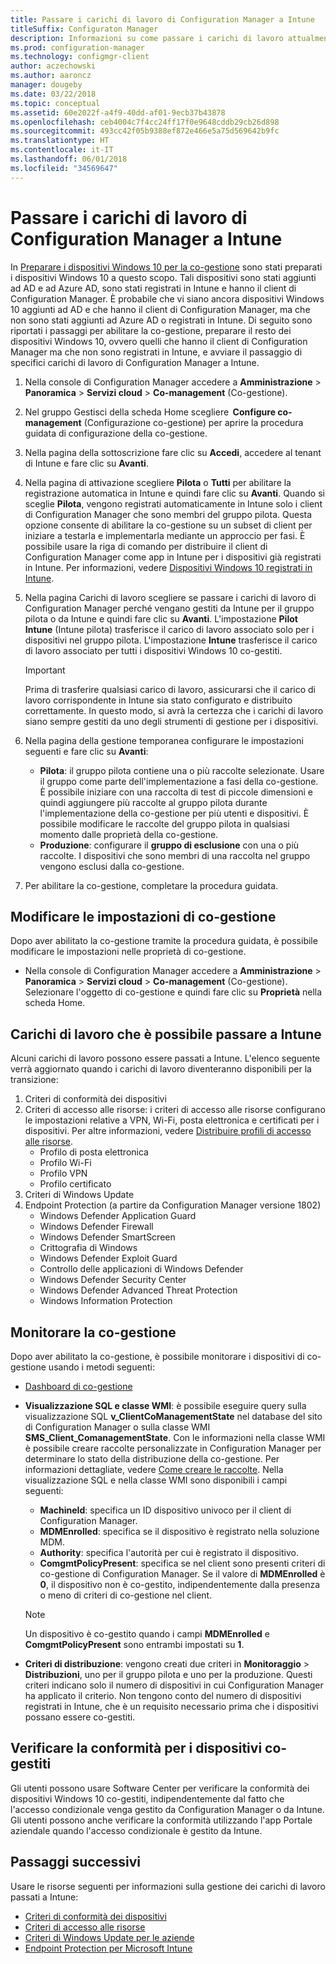 ```yaml
---
title: Passare i carichi di lavoro di Configuration Manager a Intune
titleSuffix: Configuraton Manager
description: Informazioni su come passare i carichi di lavoro attualmente gestiti da Configuration Manager a Microsoft Intune.
ms.prod: configuration-manager
ms.technology: configmgr-client
author: aczechowski
ms.author: aaroncz
manager: dougeby
ms.date: 03/22/2018
ms.topic: conceptual
ms.assetid: 60e2022f-a4f9-40dd-af01-9ecb37b43878
ms.openlocfilehash: ceb4004c7f4cc24ff17f0e9648cddb29cb26d898
ms.sourcegitcommit: 493cc42f05b9388ef872e466e5a75d569642b9fc
ms.translationtype: HT
ms.contentlocale: it-IT
ms.lasthandoff: 06/01/2018
ms.locfileid: "34569647"
---
```

# <a name="switch-configuration-manager-workloads-to-intune"></a>Passare i carichi di lavoro di Configuration Manager a Intune
In [Preparare i dispositivi Windows 10 per la co-gestione](co-management-prepare.md) sono stati preparati i dispositivi Windows 10 a questo scopo. Tali dispositivi sono stati aggiunti ad AD e ad Azure AD, sono stati registrati in Intune e hanno il client di Configuration Manager. È probabile che vi siano ancora dispositivi Windows 10 aggiunti ad AD e che hanno il client di Configuration Manager, ma che non sono stati aggiunti ad Azure AD o registrati in Intune. Di seguito sono riportati i passaggi per abilitare la co-gestione, preparare il resto dei dispositivi Windows 10, ovvero quelli che hanno il client di Configuration Manager ma che non sono registrati in Intune, e avviare il passaggio di specifici carichi di lavoro di Configuration Manager a Intune.

1. Nella console di Configuration Manager accedere a **Amministrazione** > **Panoramica** > **Servizi cloud** > **Co-management** (Co-gestione).    

2. Nel gruppo Gestisci della scheda Home scegliere  **Configure co-management** (Configurazione co-gestione) per aprire la procedura guidata di configurazione della co-gestione.    
3. Nella pagina della sottoscrizione fare clic su **Accedi**, accedere al tenant di Intune e fare clic su **Avanti**.   
4. Nella pagina di attivazione scegliere **Pilota** o **Tutti** per abilitare la registrazione automatica in Intune e quindi fare clic su **Avanti**. Quando si sceglie **Pilota**, vengono registrati automaticamente in Intune solo i client di Configuration Manager che sono membri del gruppo pilota. Questa opzione consente di abilitare la co-gestione su un subset di client per iniziare a testarla e implementarla mediante un approccio per fasi. È possibile usare la riga di comando per distribuire il client di Configuration Manager come app in Intune per i dispositivi già registrati in Intune. Per informazioni, vedere [Dispositivi Windows 10 registrati in Intune](co-management-prepare.md#windows-10-devices-enrolled-in-intune).
5. Nella pagina Carichi di lavoro scegliere se passare i carichi di lavoro di Configuration Manager perché vengano gestiti da Intune per il gruppo pilota o da Intune e quindi fare clic su **Avanti**. L'impostazione **Pilot Intune** (Intune pilota) trasferisce il carico di lavoro associato solo per i dispositivi nel gruppo pilota. L'impostazione **Intune** trasferisce il carico di lavoro associato per tutti i dispositivi Windows 10 co-gestiti. 
        
   > [!Important]    
   > Prima di trasferire qualsiasi carico di lavoro, assicurarsi che il carico di lavoro corrispondente in Intune sia stato configurato e distribuito correttamente. In questo modo, si avrà la certezza che i carichi di lavoro siano sempre gestiti da uno degli strumenti di gestione per i dispositivi.   
1. Nella pagina della gestione temporanea configurare le impostazioni seguenti e fare clic su **Avanti**:
    - **Pilota**: il gruppo pilota contiene una o più raccolte selezionate. Usare il gruppo come parte dell'implementazione a fasi della co-gestione. È possibile iniziare con una raccolta di test di piccole dimensioni e quindi aggiungere più raccolte al gruppo pilota durante l'implementazione della co-gestione per più utenti e dispositivi. È possibile modificare le raccolte del gruppo pilota in qualsiasi momento dalle proprietà della co-gestione.
    - **Produzione**: configurare il **gruppo di esclusione** con una o più raccolte. I dispositivi che sono membri di una raccolta nel gruppo vengono esclusi dalla co-gestione. 
2. Per abilitare la co-gestione, completare la procedura guidata.  

## <a name="modify-your-co-management-settings"></a>Modificare le impostazioni di co-gestione
Dopo aver abilitato la co-gestione tramite la procedura guidata, è possibile modificare le impostazioni nelle proprietà di co-gestione.  
- Nella console di Configuration Manager accedere a **Amministrazione** > **Panoramica** > **Servizi cloud** > **Co-management** (Co-gestione).  
Selezionare l'oggetto di co-gestione e quindi fare clic su **Proprietà** nella scheda Home. 

## <a name="workloads-able-to-be-transitioned-to-intune"></a>Carichi di lavoro che è possibile passare a Intune
Alcuni carichi di lavoro possono essere passati a Intune. L'elenco seguente verrà aggiornato quando i carichi di lavoro diventeranno disponibili per la transizione:
1. Criteri di conformità dei dispositivi
2. Criteri di accesso alle risorse: i criteri di accesso alle risorse configurano le impostazioni relative a VPN, Wi-Fi, posta elettronica e certificati per i dispositivi. Per altre informazioni, vedere [Distribuire profili di accesso alle risorse](https://docs.microsoft.com/intune/device-profiles).
      - Profilo di posta elettronica
      - Profilo Wi-Fi
      - Profilo VPN
      - Profilo certificato
3. Criteri di Windows Update
4. Endpoint Protection (a partire da Configuration Manager versione 1802)
      - Windows Defender Application Guard
      - Windows Defender Firewall
      - Windows Defender SmartScreen
      - Crittografia di Windows
      - Windows Defender Exploit Guard
      - Controllo delle applicazioni di Windows Defender
      - Windows Defender Security Center
      - Windows Defender Advanced Threat Protection
      - Windows Information Protection
      

## <a name="monitor-co-management"></a>Monitorare la co-gestione
Dopo aver abilitato la co-gestione, è possibile monitorare i dispositivi di co-gestione usando i metodi seguenti:

- [Dashboard di co-gestione](/sccm/core/clients/manage/co-management-dashboard)
- **Visualizzazione SQL e classe WMI**: è possibile eseguire query sulla visualizzazione SQL **v&#95;ClientCoManagementState** nel database del sito di Configuration Manager o sulla classe WMI **SMS&#95;Client&#95;ComanagementState**. Con le informazioni nella classe WMI è possibile creare raccolte personalizzate in Configuration Manager per determinare lo stato della distribuzione della co-gestione. Per informazioni dettagliate, vedere [Come creare le raccolte](/sccm/core/clients/manage/collections/create-collections). Nella visualizzazione SQL e nella classe WMI sono disponibili i campi seguenti: 
    - **MachineId**: specifica un ID dispositivo univoco per il client di Configuration Manager.
    - **MDMEnrolled**: specifica se il dispositivo è registrato nella soluzione MDM. 
    - **Authority**: specifica l'autorità per cui è registrato il dispositivo.
    - **ComgmtPolicyPresent**: specifica se nel client sono presenti criteri di co-gestione di Configuration Manager. Se il valore di **MDMEnrolled** è **0**, il dispositivo non è co-gestito, indipendentemente dalla presenza o meno di criteri di co-gestione nel client.

   > [!Note]    
   > Un dispositivo è co-gestito quando i campi **MDMEnrolled** e **ComgmtPolicyPresent** sono entrambi impostati su **1**.

- **Criteri di distribuzione**: vengono creati due criteri in **Monitoraggio** > **Distribuzioni**, uno per il gruppo pilota e uno per la produzione. Questi criteri indicano solo il numero di dispositivi in cui Configuration Manager ha applicato il criterio. Non tengono conto del numero di dispositivi registrati in Intune, che è un requisito necessario prima che i dispositivi possano essere co-gestiti.  

## <a name="check-compliance-for-co-managed-devices"></a>Verificare la conformità per i dispositivi co-gestiti
Gli utenti possono usare Software Center per verificare la conformità dei dispositivi Windows 10 co-gestiti, indipendentemente dal fatto che l'accesso condizionale venga gestito da Configuration Manager o da Intune. Gli utenti possono anche verificare la conformità utilizzando l'app Portale aziendale quando l'accesso condizionale è gestito da Intune.

## <a name="next-steps"></a>Passaggi successivi
Usare le risorse seguenti per informazioni sulla gestione dei carichi di lavoro passati a Intune:
- [Criteri di conformità dei dispositivi](https://docs.microsoft.com/intune/device-compliance-get-started)
- [Criteri di accesso alle risorse](https://docs.microsoft.com/intune/device-profiles)
- [Criteri di Windows Update per le aziende](https://docs.microsoft.com/intune/windows-update-for-business-configure)
- [Endpoint Protection per Microsoft Intune](https://docs.microsoft.com/intune-classic/deploy-use/help-secure-windows-pcs-with-endpoint-protection-for-microsoft-intune)
